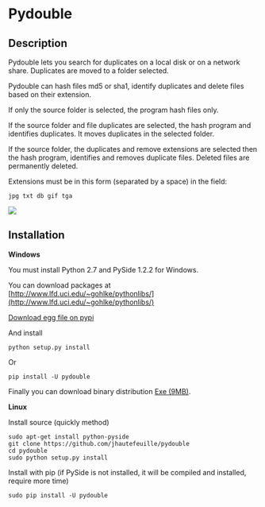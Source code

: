 Pydouble
========

Description
-----------

Pydouble lets you search for duplicates on a local disk or on a network share. Duplicates are moved to a folder selected.

Pydouble can hash files md5 or sha1, identify duplicates and delete files based on their extension.

If only the source folder is selected, the program hash files only.

If the source folder and file duplicates are selected, the hash program and identifies duplicates. It moves duplicates in the selected folder.

If the source folder, the duplicates and remove extensions are selected then the hash program, identifies and removes duplicate files. Deleted files are permanently deleted.

Extensions must be in this form (separated by a space) in the field:

	jpg txt db gif tga

![](screenshot.png)

Installation
------------

**Windows**

You must install Python 2.7 and PySide 1.2.2 for Windows.

You can download packages at [http://www.lfd.uci.edu/~gohlke/pythonlibs/](http://www.lfd.uci.edu/~gohlke/pythonlibs/)

[Download egg file on pypi](https://pypi.python.org/pypi/pydouble)

And install

	python setup.py install

Or

	pip install -U pydouble

Finally you can download binary distribution [Exe (9MB)](http://shoota.org/pydouble/pydouble-1.4.zip).

**Linux**

Install source (quickly method)
	
	sudo apt-get install python-pyside
	git clone https://github.com/jhautefeuille/pydouble
	cd pydouble
	sudo python setup.py install

Install with pip (if PySide is not installed, it will be compiled and installed, require more time)

	sudo pip install -U pydouble



